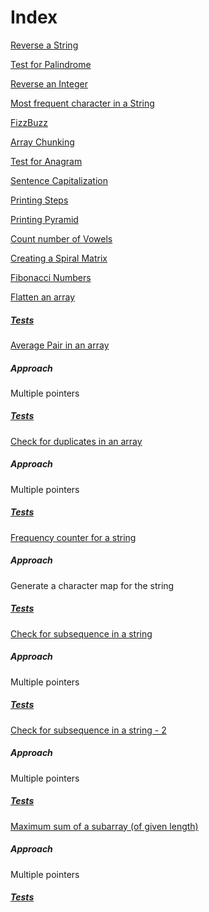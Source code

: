 # Index

[Reverse a String](https://github.com/dsinecos/Algorithms-DataStructures/blob/master/exercises/reversestring/index.js)

[Test for Palindrome](https://github.com/dsinecos/Algorithms-DataStructures/blob/master/exercises/palindrome/index.js)

[Reverse an Integer](https://github.com/dsinecos/Algorithms-DataStructures/blob/master/exercises/reverseint/index.js)

[Most frequent character in a String](https://github.com/dsinecos/Algorithms-DataStructures/blob/master/exercises/maxchar/index.js)

[FizzBuzz](https://github.com/dsinecos/Algorithms-DataStructures/blob/master/exercises/fizzbuzz/index.js)

[Array Chunking](https://github.com/dsinecos/Algorithms-DataStructures/blob/master/exercises/chunk/index.js)

[Test for Anagram](https://github.com/dsinecos/Algorithms-DataStructures/blob/master/exercises/anagrams/index.js)

[Sentence Capitalization](https://github.com/dsinecos/Algorithms-DataStructures/blob/master/exercises/capitalize/index.js)

[Printing Steps](https://github.com/dsinecos/Algorithms-DataStructures/blob/master/exercises/steps/index.js)

[Printing Pyramid](https://github.com/dsinecos/Algorithms-DataStructures/blob/master/exercises/pyramid/index.js)

[Count number of Vowels](https://github.com/dsinecos/Algorithms-DataStructures/blob/master/exercises/vowels/index.js)

[Creating a Spiral Matrix](https://github.com/dsinecos/Algorithms-DataStructures/blob/master/exercises/matrix/index.js)

[Fibonacci Numbers](https://github.com/dsinecos/Algorithms-DataStructures/blob/master/exercises/fib/index.js)

[Flatten an array](https://github.com/dsinecos/algorithmsUdemy/blob/master/flattenArray.js)
  ##### [Tests](https://github.com/dsinecos/algorithmsUdemy/blob/master/test/testFlattenArray.js)

[Average Pair in an array](https://github.com/dsinecos/algorithm-practice/blob/master/averagePair.js)
  ##### Approach
  Multiple pointers
  ##### [Tests](https://github.com/dsinecos/algorithm-practice/blob/master/tests/test-averagePair.js)

[Check for duplicates in an array](https://github.com/dsinecos/algorithm-practice/blob/master/checkDuplicates.js)
  ##### Approach
  Multiple pointers
  ##### [Tests](https://github.com/dsinecos/algorithm-practice/blob/master/tests/test-checkDuplicates.js)

[Frequency counter for a string](https://github.com/dsinecos/algorithm-practice/blob/master/frequencyCounter.js)
  ##### Approach
  Generate a character map for the string
  ##### [Tests](https://github.com/dsinecos/algorithm-practice/blob/master/tests/test-frequencyCounter.js)

[Check for subsequence in a string](https://github.com/dsinecos/algorithm-practice/blob/master/isSubsequence.js)
  ##### Approach
  Multiple pointers
  ##### [Tests](https://github.com/dsinecos/algorithm-practice/blob/master/tests/test-isSubsequence.js)

[Check for subsequence in a string - 2](https://github.com/dsinecos/algorithm-practice/blob/68369f577691ef9129ef9df4ab854a28e6037388/isSubsequence.js)
  ##### Approach
  Multiple pointers
  ##### [Tests](https://github.com/dsinecos/algorithm-practice/blob/68369f577691ef9129ef9df4ab854a28e6037388/tests/test-isSubsequence.js)

[Maximum sum of a subarray (of given length)](https://github.com/dsinecos/algorithm-practice/blob/master/maxSubArraySum.js)
  ##### Approach
  Multiple pointers
  ##### [Tests](https://github.com/dsinecos/algorithm-practice/blob/master/tests/test-maxSubArraySum.js)